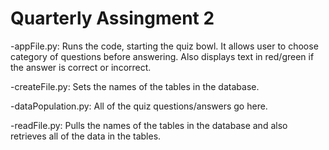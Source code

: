# Quarterly Assingment 2
-appFile.py: Runs the code, starting the quiz bowl. It allows user to choose category of questions before answering. Also displays text in red/green if the answer is correct or incorrect.

-createFile.py: Sets the names of the tables in the database.

-dataPopulation.py: All of the quiz questions/answers go here.

-readFile.py: Pulls the names of the tables in the database and also retrieves all of the data in the tables.




 

